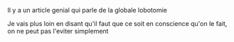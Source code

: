 Il y a un article genial qui parle de la globale lobotomie

Je vais plus loin en disant qu'il faut que ce soit en conscience qu'on le fait,
on ne peut pas l'eviter simplement